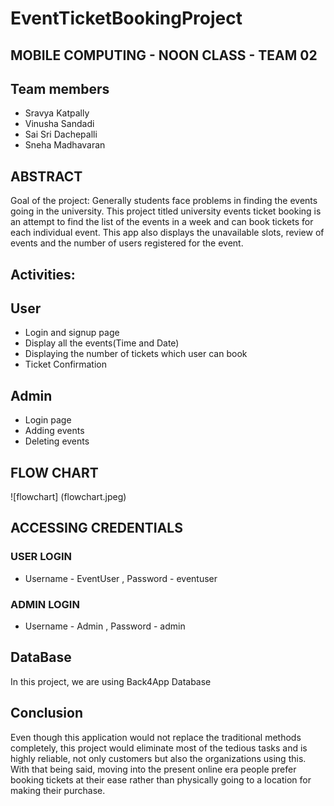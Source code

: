 # EventTicketBookingProject

## MOBILE COMPUTING - NOON CLASS - TEAM 02
## Team members
- Sravya Katpally
- Vinusha Sandadi
- Sai Sri Dachepalli
- Sneha Madhavaran


## ABSTRACT
 Goal of the project: Generally students face problems in finding the events going in the university. This project titled university events ticket booking is an attempt to find the list of the events in a week and can book tickets for each individual event. This app also displays the unavailable slots, review of events and the number of users registered for the event.
 
 
## Activities:
## User
- Login and signup page
- Display all the events(Time and Date)
- Displaying the number of tickets which user can book
- Ticket Confirmation

## Admin
- Login page
- Adding events
- Deleting events

## FLOW CHART
![flowchart] (flowchart.jpeg)

## ACCESSING CREDENTIALS
### USER LOGIN
- Username - EventUser , Password - eventuser

### ADMIN LOGIN
- Username - Admin , Password - admin
 
 ## DataBase
 In this project, we are using Back4App Database
 
 ## Conclusion
Even though this application would not replace the traditional methods completely, this project would eliminate most of the tedious tasks and is highly reliable, not only customers but also the organizations using this. With that being said, moving into the present online era people prefer booking tickets at their ease rather than physically going to a location for making their purchase.

